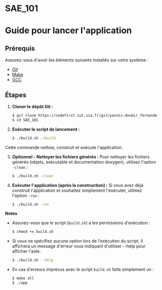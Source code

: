 # SAE_101

# Guide pour lancer l'application

## Prérequis
Assurez-vous d'avoir les éléments suivants installés sur votre système :
- [Git](https://git-scm.com/)
- [Make](https://www.gnu.org/software/make/)
- [GCC](https://gcc.gnu.org/) 

## Étapes

1. **Cloner le dépôt Git :**
   ```bash
   $ git clone https://codefirst.iut.uca.fr/git/yannis.doumir_fernandes/SAE_101.git
   $ cd SAE_101
2. **Exécuter le script de lancement :**
   ```bash
   $ ./build.sh -rbuild
Cette commande nettoie, construit et exécute l'application.

3. **Optionnel - Nettoyer les fichiers générés :**
   Pour nettoyer les fichiers générés (objets, exécutable et documentation doxygen), utilisez l'option `-clean` :
   ```bash
   $ ./build.sh -clean
4. **Exécuter l'application (après la construction) :**
   Si vous avez déjà construit l'application et souhaitez simplement l'exécuter, utilisez l'option `-run` :
   ```bash
   $ ./build.sh -run
**Notes**
- Assurez-vous que le script (`build.sh`) a les permissions d'exécution :
   ```bash
   $ chmod +x build.sh
- Si vous ne spécifiez aucune option lors de l'exécution du script, il affichera un message d'erreur vous indiquant d'utiliser --help pour afficher l'aide :
   ```bash
   $ ./build.sh --help
- En cas d'erreurs imprévus avec le script `build.sh` faite simplement un :
   ```bash
   $ make all
   $ ./app 